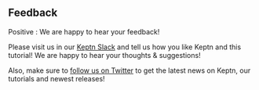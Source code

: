 
## Feedback

Positive
: We are happy to hear your feedback!

Please visit us in our [Keptn Slack](https://bit.ly/keptn-slack) and tell us how you like Keptn and this tutorial! We are happy to hear your thoughts & suggestions!

Also, make sure to [follow us on Twitter](https://twitter.com/keptnProject) to get the latest news on Keptn, our tutorials and newest releases! 


